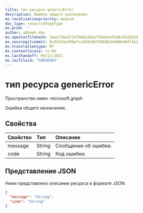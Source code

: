 ```yaml
---
title: тип ресурса genericError
description: Ошибка общего назначения.
ms.localizationpriority: medium
doc_type: resourcePageType
ms.prod: ''
author: abheek-das
ms.openlocfilehash: 3aaa756ed724f988a3b4af56dae4f648c82d202d
ms.sourcegitcommit: 6c04234af08efce558e9bf926062b4686a84f1b2
ms.translationtype: MT
ms.contentlocale: ru-RU
ms.lasthandoff: 09/12/2021
ms.locfileid: "59036503"
---
```

# <a name="genericerror-resource-type"></a>тип ресурса genericError

Пространство имен: microsoft.graph

Ошибка общего назначения.

## <a name="properties"></a>Свойства

| Свойство | Тип | Описание |
|:---------|:-----|:------------|
| message | String | Сообщение об ошибке. |
| code | String | Код ошибки. |

## <a name="json-representation"></a>Представление JSON

Ниже представлено описание ресурса в формате JSON.

<!-- {
  "blockType": "resource",
  "optionalProperties": [
  ],
  "@odata.type": "microsoft.graph.genericError"
}-->

```json
{
  "message": "String",
  "code": "String"
}
```

